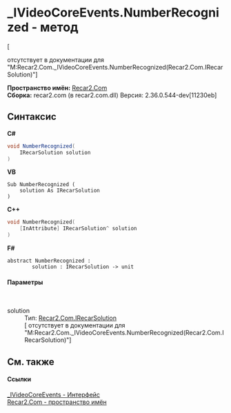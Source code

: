 # _IVideoCoreEvents.NumberRecognized - метод
 

\[<summary> отсутствует в документации для "M:Recar2.Com._IVideoCoreEvents.NumberRecognized(Recar2.Com.IRecarSolution)"\]

**Пространство имён:**&nbsp;<a href="68726a4f-5108-9c67-8918-cc6a6e73f216">Recar2.Com</a><br />**Сборка:**&nbsp;recar2.com (в recar2.com.dll) Версия: 2.36.0.544-dev[11230eb]

## Синтаксис

**C#**<br />
``` C#
void NumberRecognized(
	IRecarSolution solution
)
```

**VB**<br />
``` VB
Sub NumberRecognized ( 
	solution As IRecarSolution
)
```

**C++**<br />
``` C++
void NumberRecognized(
	[InAttribute] IRecarSolution^ solution
)
```

**F#**<br />
``` F#
abstract NumberRecognized : 
        solution : IRecarSolution -> unit 

```


#### Параметры
&nbsp;<dl><dt>solution</dt><dd>Тип:&nbsp;<a href="c8fc0f66-db11-9b96-5b94-03633ffca39e">Recar2.Com.IRecarSolution</a><br />\[<param name="solution"/> отсутствует в документации для "M:Recar2.Com._IVideoCoreEvents.NumberRecognized(Recar2.Com.IRecarSolution)"\]</dd></dl>

## См. также


#### Ссылки
<a href="18c6bc37-a43c-4f41-ff45-e3ffc58ea60c">_IVideoCoreEvents - Интерфейс</a><br /><a href="68726a4f-5108-9c67-8918-cc6a6e73f216">Recar2.Com - пространство имён</a><br />